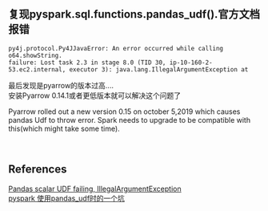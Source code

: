 ## 复现pyspark.sql.functions.pandas_udf().官方文档报错
```
py4j.protocol.Py4JJavaError: An error occurred while calling o64.showString.
failure: Lost task 2.3 in stage 8.0 (TID 30, ip-10-160-2-53.ec2.internal, executor 3): java.lang.IllegalArgumentException at
```
最后发现是pyarrow的版本过高....   
安装Pyarrow 0.14.1或者更低版本就可以解决这个问题了

Pyarrow rolled out a new version 0.15 on october 5,2019 which causes pandas Udf to throw error. Spark needs to upgrade to be compatible with this(which might take some time).

&nbsp;
## References
[Pandas scalar UDF failing, IllegalArgumentException](https://stackoverflow.com/questions/58458415/pandas-scalar-udf-failing-illegalargumentexception?newreg=0945d0b1ec2e434d96c8d76f55792a30)  
[pyspark 使用pandas_udf时的一个坑](https://www.huaweicloud.com/articles/5a92708ba7320b28b9caedb1c6eebb42.html)
